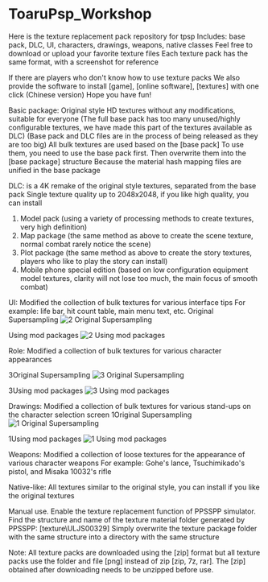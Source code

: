 # ToaruPsp_Workshop
Here is the texture replacement pack repository for tpsp
Includes: base pack, DLC, UI, characters, drawings, weapons, native classes
Feel free to download or upload your favorite texture files
Each texture pack has the same format, with a screenshot for reference

If there are players who don't know how to use texture packs
We also provide the software to install [game], [online software], [textures] with one click (Chinese version)
Hope you have fun!


Basic package:
Original style HD textures without any modifications, suitable for everyone
(The full base pack has too many unused/highly configurable textures, we have made this part of the textures available as DLC)
(Base pack and DLC files are in the process of being released as they are too big)
All bulk textures are used based on the [base pack]
To use them, you need to use the base pack first.
Then overwrite them into the [base package] structure
Because the material hash mapping files are unified in the base package

DLC:
is a 4K remake of the original style textures, separated from the base pack
Single texture quality up to 2048x2048, if you like high quality, you can install
1. Model pack (using a variety of processing methods to create textures, very high definition)
2. Map package (the same method as above to create the scene texture, normal combat rarely notice the scene)
3. Plot package (the same method as above to create the story textures, players who like to play the story can install)
4. Mobile phone special edition (based on low configuration equipment model textures, clarity will not lose too much, the main focus of smooth combat)

UI:
Modified the collection of bulk textures for various interface tips
For example: life bar, hit count table, main menu text, etc.
Original Supersampling
![2 Original Supersampling](https://user-images.githubusercontent.com/74826767/221359326-3665375a-b0fc-477c-ba50-ffae09f28a05.png)


Using mod packages
![2 Using mod packages](https://user-images.githubusercontent.com/74826767/221359330-28b91505-714b-4c4a-b557-e7ef7d1f4288.png)

Role:
Modified a collection of bulk textures for various character appearances


3Original Supersampling
![3 Original Supersampling](https://user-images.githubusercontent.com/74826767/221359333-4f61142a-a34e-484b-beb4-9054c081f18a.png)


3Using mod packages
![3 Using mod packages](https://user-images.githubusercontent.com/74826767/221359337-f7189b72-c4ef-4d63-8874-3778c8ea09fd.png)

Drawings:
Modified a collection of bulk textures for various stand-ups on the character selection screen
1Original Supersampling
![1 Original Supersampling](https://user-images.githubusercontent.com/74826767/221359309-7a73c53f-82b0-4835-91f9-ba482182b16c.png)


1Using mod packages
![1 Using mod packages](https://user-images.githubusercontent.com/74826767/221359317-3127a48f-9ba6-4843-8875-5676ae761af2.png)

Weapons:
Modified a collection of loose textures for the appearance of various character weapons
For example: Gohe's lance, Tsuchimikado's pistol, and Misaka 10032's rifle

Native-like:
All textures similar to the original style, you can install if you like the original textures


Manual use.
Enable the texture replacement function of PPSSPP simulator.
Find the structure and name of the texture material folder generated by PPSSPP: [texture\ULJS00329]
Simply overwrite the texture package folder with the same structure into a directory with the same structure

Note: All texture packs are downloaded using the [zip] format
but all texture packs use the folder and file [png]
instead of zip [zip, 7z, rar].
The [zip] obtained after downloading needs to be unzipped before use.

